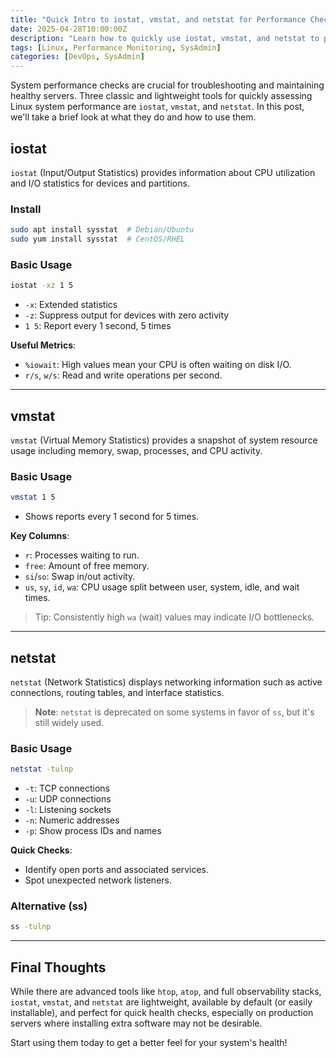 ```yaml
---
title: "Quick Intro to iostat, vmstat, and netstat for Performance Checks"
date: 2025-04-28T10:00:00Z
description: "Learn how to quickly use iostat, vmstat, and netstat to perform basic system performance checks."
tags: [Linux, Performance Monitoring, SysAdmin]
categories: [DevOps, SysAdmin]
---
```


System performance checks are crucial for troubleshooting and maintaining healthy servers. Three classic and lightweight tools for quickly assessing Linux system performance are `iostat`, `vmstat`, and `netstat`. In this post, we'll take a brief look at what they do and how to use them.

## iostat

`iostat` (Input/Output Statistics) provides information about CPU utilization and I/O statistics for devices and partitions.

### Install
```bash
sudo apt install sysstat  # Debian/Ubuntu
sudo yum install sysstat  # CentOS/RHEL
```

### Basic Usage
```bash
iostat -xz 1 5
```
- `-x`: Extended statistics
- `-z`: Suppress output for devices with zero activity
- `1 5`: Report every 1 second, 5 times

**Useful Metrics**:
- `%iowait`: High values mean your CPU is often waiting on disk I/O.
- `r/s`, `w/s`: Read and write operations per second.

---

## vmstat

`vmstat` (Virtual Memory Statistics) provides a snapshot of system resource usage including memory, swap, processes, and CPU activity.

### Basic Usage
```bash
vmstat 1 5
```
- Shows reports every 1 second for 5 times.

**Key Columns**:
- `r`: Processes waiting to run.
- `free`: Amount of free memory.
- `si`/`so`: Swap in/out activity.
- `us`, `sy`, `id`, `wa`: CPU usage split between user, system, idle, and wait times.

> Tip: Consistently high `wa` (wait) values may indicate I/O bottlenecks.

---

## netstat

`netstat` (Network Statistics) displays networking information such as active connections, routing tables, and interface statistics.

> **Note**: `netstat` is deprecated on some systems in favor of `ss`, but it's still widely used.

### Basic Usage
```bash
netstat -tulnp
```
- `-t`: TCP connections
- `-u`: UDP connections
- `-l`: Listening sockets
- `-n`: Numeric addresses
- `-p`: Show process IDs and names

**Quick Checks**:
- Identify open ports and associated services.
- Spot unexpected network listeners.

### Alternative (ss)
```bash
ss -tulnp
```

---

## Final Thoughts

While there are advanced tools like `htop`, `atop`, and full observability stacks, `iostat`, `vmstat`, and `netstat` are lightweight, available by default (or easily installable), and perfect for quick health checks, especially on production servers where installing extra software may not be desirable.

Start using them today to get a better feel for your system's health!
